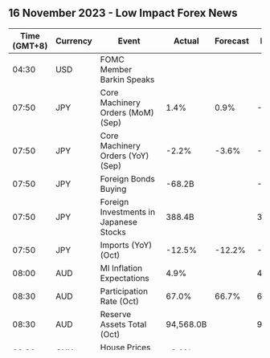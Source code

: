 ## 16 November 2023 - Low Impact Forex News

| Time (GMT+8) | Currency | Event | Actual | Forecast | Previous |
|------|----------|-------|--------|----------|----------|
| 04:30 | USD | FOMC Member Barkin Speaks |  |  |  |
| 07:50 | JPY | Core Machinery Orders (MoM) (Sep) | 1.4% | 0.9% | -0.5% |
| 07:50 | JPY | Core Machinery Orders (YoY) (Sep) | -2.2% | -3.6% | -7.7% |
| 07:50 | JPY | Foreign Bonds Buying | -68.2B |  | -388.2B |
| 07:50 | JPY | Foreign Investments in Japanese Stocks | 388.4B |  | 312.9B |
| 07:50 | JPY | Imports (YoY) (Oct) | -12.5% | -12.2% | -16.6% |
| 08:00 | AUD | MI Inflation Expectations | 4.9% |  | 4.8% |
| 08:30 | AUD | Participation Rate (Oct) | 67.0% | 66.7% | 66.8% |
| 08:30 | AUD | Reserve Assets Total (Oct) | 94,568.0B |  | 93,232.0B |
| 09:30 | CNY | House Prices (YoY) (Oct) | -0.1% |  | -0.1% |
| 10:00 | NZD | RBNZ Offshore Holdings (Oct) | 57.90% |  | 58.50% |
| 12:30 | JPY | Tertiary Industry Activity Index (Sep) |  |  | -1.60 |
| 16:30 | HKD | Unemployment Rate (Oct) |  |  | 2.8% |
| 17:00 | EUR | Italian Trade Balance (Sep) |  | 3.450B | 2.070B |
| 17:00 | EUR | Italian Trade Balance EU (Sep) |  |  | -1.01B |
| 17:40 | EUR | Spanish 10-Year Obligacion Auction |  |  | 3.580% |
| 17:40 | EUR | Spanish 3-Year Bonos Auction |  |  | 3.527% |
| 17:40 | EUR | Spanish 5-Year Bonos Auction |  |  | 3.334% |
| 19:00 | USD | Fed Governor Cook Speaks |  |  |  |
| Tentative | EUR | Spanish Consumer Confidence |  |  | 77.2 |
| 20:00 | BRL | IBC-Br Economic Activity (Sep) |  | 0.20% | -0.77% |
| 20:10 | USD | Fed Vice Chair for Supervision Barr Speaks |  |  |  |
| 21:30 | USD | Continuing Jobless Claims |  | 1,847K | 1,834K |
| 21:30 | USD | Export Price Index (YoY) |  |  | -4.1% |
| 21:30 | USD | Import Price Index (YoY) |  |  | -1.7% |
| 21:30 | USD | Jobless Claims 4-Week Avg. |  |  | 212.25K |
| 21:30 | USD | Philly Fed Business Conditions (Nov) |  |  | 9.2 |
| 21:30 | USD | Philly Fed CAPEX Index (Nov) |  |  | -4.80 |
| 21:30 | USD | Philly Fed New Orders (Nov) |  |  | 4.4 |
| 21:30 | USD | Philly Fed Prices Paid (Nov) |  |  | 23.10 |
| 22:15 | USD | Capacity Utilization Rate (Oct) |  | 79.4% | 79.7% |
| 22:15 | USD | Manufacturing Production (MoM) (Oct) |  | -0.3% | 0.4% |
| 23:00 | USD | NAHB Housing Market Index (Nov) |  | 40 | 40 |
| 23:30 | USD | Natural Gas Storage |  | -7B | 79B |
| 23:35 | USD | Fed Vice Chair for Supervision Barr Speaks |  |  |  |
